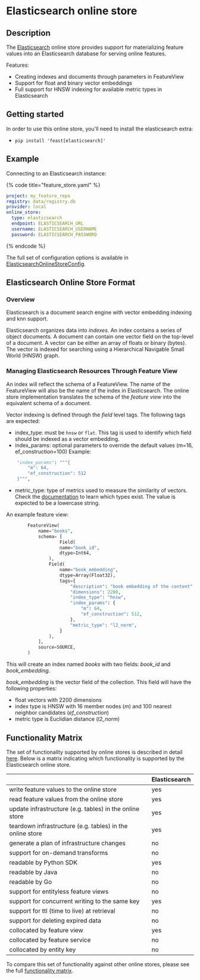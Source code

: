# Elasticsearch online store

## Description

The [Elasticsearch](https://www.elastic.co/) online store provides support for materializing feature values into an Elasticsearch database for serving online features.

Features:
* Creating indexes and documents through parameters in FeatureView
* Support for float and binary vector embeddings
* Full support for HNSW indexing for available metric types in Elasticsearch

## Getting started
In order to use this online store, you'll need to install the elasticsearch extra:
- `pip install 'feast[elasticsearch]'`

## Example

Connecting to an Elasticsearch instance:

{% code title="feature_store.yaml" %}
```yaml
project: my_feature_repo
registry: data/registry.db
provider: local
online_store:
  type: elasticsearch
  endpoint: ELASTICSEARCH_URL
  username: ELASTICSEARCH_USERNAME
  password: ELASTICSEARCH_PASSWORD
```
{% endcode %}

The full set of configuration options is available in [ElasticsearchOnlineStoreConfig](https://github.com/ExpediaGroup/feast/blob/master/sdk/python/feast/expediagroup/vectordb/elasticsearch_online_store.py#L40).

## Elasticsearch Online Store Format

### Overview

Elasticsearch is a document search engine with vector embedding indexing and knn support.

Elasticsearch organizes data into _indexes_. An index contains a series of object documents. A document can contain one vector field on the top-level of a document. A vector can be either an array of floats or binary (bytes). The vector is indexed for searching using a Hierarchical Navigable Small World (HNSW) graph.

### Managing Elasticsearch Resources Through Feature View

An index will reflect the schema of a FeatureView. The name of the FeatureView will also be the name of the index in Elasticsearch. The online store implementation translates the schema of the _feature view_ into the equivalent schema of a document.

Vector indexing is defined through the _field_ level tags. The following tags are expected:

* index_type: must be `hnsw` or `flat`. This tag is used to identify which field should be indexed as a vector embedding.
* index_params: optional parameters to override the default values (m=16, ef_construction=100)
  Example:
```python
    "index_params": """{
        "m": 64,
        "ef_construction": 512
    }""",
```
* metric_type: type of metrics used to measure the similarity of vectors. Check the [documentation](https://www.elastic.co/guide/en/elasticsearch/reference/8.8/dense-vector.html) to learn which types exist. The value is expected to be a lowercase string.


An example feature view:
```python
        FeatureView(
            name="books",
            schema= [
                    Field(
                    name="book_id",
                    dtype=Int64,
                ),
                Field(
                    name="book_embedding",
                    dtype=Array(Float32),
                    tags={
                        "description": "book embedding of the content",
                        "dimensions": 2200,
                        "index_type": "hnsw",
                        "index_params": {
                            "m": 64,
                            "ef_construction": 512,
                        },
                        "metric_type": "l2_norm",
                    }
                ),
            ],
            source=SOURCE,
        )
```

This will create an index named _books_ with two fields: _book_id_ and _book_embedding_.

_book_embedding_ is the vector field of the collection. This field will have the following properties:
* float vectors with 2200 dimensions
* index type is HNSW with 16 member nodes (_m_) and 100 nearest neighbor candidates (_ef_construction_)
* metric type is Euclidian distance (_l2_norm_)

## Functionality Matrix

The set of functionality supported by online stores is described in detail [here](overview.md#functionality).
Below is a matrix indicating which functionality is supported by the Elasticsearch online store.

|                                                           | Elasticsearch |
| :-------------------------------------------------------- |:--------------|
| write feature values to the online store                  | yes           |
| read feature values from the online store                 | yes           |
| update infrastructure (e.g. tables) in the online store   | yes           |
| teardown infrastructure (e.g. tables) in the online store | yes           |
| generate a plan of infrastructure changes                 | no            |
| support for on-demand transforms                          | no            |
| readable by Python SDK                                    | yes           |
| readable by Java                                          | no            |
| readable by Go                                            | no            |
| support for entityless feature views                      | no            |
| support for concurrent writing to the same key            | yes           |
| support for ttl (time to live) at retrieval               | no            |
| support for deleting expired data                         | no            |
| collocated by feature view                                | yes           |
| collocated by feature service                             | no            |
| collocated by entity key                                  | no            |

To compare this set of functionality against other online stores, please see the full [functionality matrix](overview.md#functionality-matrix).
